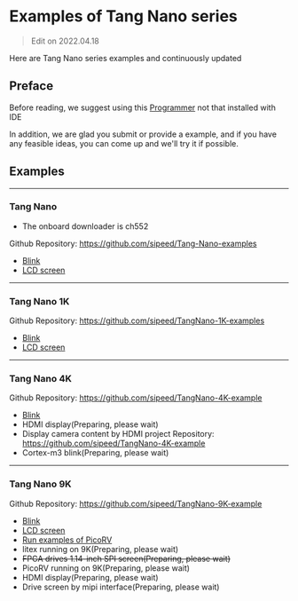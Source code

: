 # Examples of Tang Nano series

> Edit on 2022.04.18

Here are Tang Nano series examples and continuously updated

## Preface

Before reading, we suggest using this [Programmer](https://dl.sipeed.com/shareURL/TANG/programmer) not that installed with IDE

In addition, we are glad you submit or provide a example, and if you have any feasible ideas, you can come up and we'll try it if possible.

## Examples

---

### Tang Nano

- The onboard downloader is ch552

Github Repository:
https://github.com/sipeed/Tang-Nano-examples

- [Blink](./../Tang-Nano/examples/led/led.md)
- [LCD screen](./../Tang-Nano/examples/lcd.md)

---

### Tang Nano 1K

Github Repository:
https://github.com/sipeed/TangNano-1K-examples

- [Blink](./../Tang-Nano-1K/examples/led/led.md)
- [LCD screen](./../Tang-Nano-1K/examples/lcd.md)

---
### Tang Nano 4K

Github Repository:
https://github.com/sipeed/TangNano-4K-example

- [Blink](./../Tang-Nano-4K/examples/led.md)
- HDMI display(Preparing, please wait)
- Display camera content by HDMI project Repository:
https://github.com/sipeed/TangNano-4K-example
- Cortex-m3 blink(Preparing, please wait)

---

### Tang Nano 9K

Github Repository:
https://github.com/sipeed/TangNano-9K-example

- [Blink](./../Tang-Nano-9K/examples/led/led.md)
- [LCD screen](./../Tang-Nano-9K/examples/rgb_screen/rgb_screen.md)
- [Run examples of PicoRV](./../Tang-Nano-9K/examples/picorv/picorv.md)
- litex running on 9K(Preparing, please wait)
- ~~FPGA drives 1.14-inch SPI screen(Preparing, please wait)~~
- PicoRV running on 9K(Preparing, please wait)
- HDMI display(Preparing, please wait)
- Drive screen by mipi interface(Preparing, please wait)

